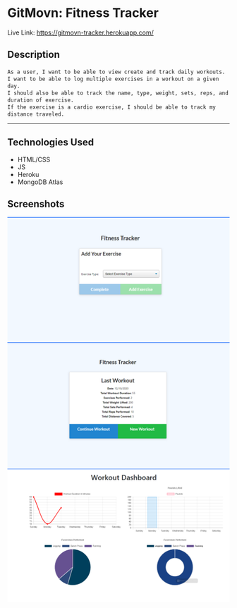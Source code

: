 # GitMovn: Fitness Tracker

Live Link: https://gitmovn-tracker.herokuapp.com/

## Description
```
As a user, I want to be able to view create and track daily workouts. 
I want to be able to log multiple exercises in a workout on a given day. 
I should also be able to track the name, type, weight, sets, reps, and duration of exercise. 
If the exercise is a cardio exercise, I should be able to track my distance traveled.
```
---

## Technologies Used
- HTML/CSS
- JS
- Heroku
- MongoDB Atlas

## Screenshots
![addWorkout](img/add-workout.PNG)
![savedWorkout](img/Saved-Workout.png)
![Dashboard](img/Dashboard.PNG)
